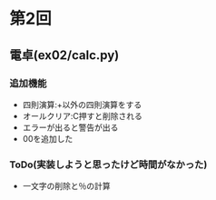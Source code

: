  
# 第2回
## 電卓(ex02/calc.py)
### 追加機能
- 四則演算:+以外の四則演算をする
- オールクリア:C押すと削除される
- エラーが出ると警告が出る
- 00を追加した
### ToDo(実装しようと思ったけど時間がなかった)
- 一文字の削除と％の計算